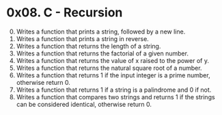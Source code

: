 # 0x08. C - Recursion

0. Writes a function that prints a string, followed by a new line.
1. Writes a function that prints a string in reverse.
2. Writes a function that returns the length of a string.
3. Writes a function that returns the factorial of a given number.
4. Writes a function that returns the value of x raised to the power of y.
5. Writes a function that returns the natural square root of a number.
6. Writes a function that returns 1 if the input integer is a prime number, otherwise return 0.
7. Writes a function that returns 1 if a string is a palindrome and 0 if not.
8. Writes a function that compares two strings and returns 1 if the strings can be considered identical, otherwise return 0.
